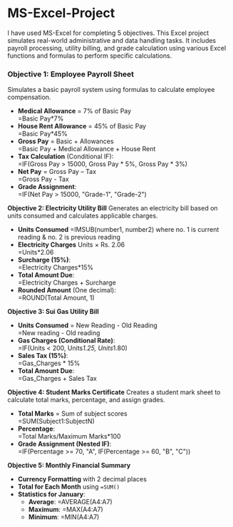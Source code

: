 # MS-Excel-Project
I have used MS-Excel for completing 5 objectives. This Excel project simulates real-world administrative and data handling tasks. It includes payroll processing, utility billing, and grade calculation using various Excel functions and formulas to perform specific calculations. 

### Objective 1: Employee Payroll Sheet
Simulates a basic payroll system using formulas to calculate employee compensation.
- **Medical Allowance** = 7% of Basic Pay  
=Basic Pay*7%
- **House Rent Allowance** = 45% of Basic Pay  
=Basic Pay*45%
- **Gross Pay** = Basic + Allowances  
=Basic Pay + Medical Allowance + House Rent
- **Tax Calculation** (Conditional IF):  
=IF(Gross Pay > 15000, Gross Pay * 5%, Gross Pay * 3%)
- **Net Pay** = Gross Pay – Tax  
=Gross Pay - Tax
- **Grade Assignment**:  
=IF(Net Pay > 15000, "Grade-1", "Grade-2")

**Objective 2: Electricity Utility Bill**
Generates an electricity bill based on units consumed and calculates applicable charges.
- **Units Consumed** 
=IMSUB(number1, number2) where no. 1 is current reading & no. 2 is previous reading
- **Electricity Charges** Units × Rs. 2.06  
=Units*2.06
- **Surcharge (15%)**:  
=Electricity Charges*15%
- **Total Amount Due**:  
=Electricity Charges + Surcharge
- **Rounded Amount** (One decimal):  
=ROUND(Total Amount, 1)

**Objective 3: Sui Gas Utility Bill**
- **Units Consumed** = New Reading - Old Reading  
=New reading - Old reading
- **Gas Charges (Conditional Rate)**:  
=IF(Units < 200, Units*1.25, Units*1.80)
- **Sales Tax (15%)**:  
=Gas_Charges * 15%
- **Total Amount Due**:  
=Gas_Charges + Sales Tax

**Objective 4: Student Marks Certificate**
Creates a student mark sheet to calculate total marks, percentage, and assign grades.
- **Total Marks** = Sum of subject scores  
=SUM(Subject1:SubjectN)
- **Percentage**:  
=Total Marks/Maximum Marks*100
- **Grade Assignment (Nested IF)**:  
=IF(Percentage >= 70, "A", IF(Percentage >= 60, "B", "C"))

**Objective 5: Monthly Financial Summary**
- **Currency Formatting** with 2 decimal places
- **Total for Each Month** using `=SUM()`
- **Statistics for January**:
  - **Average**: =AVERAGE(A4:A7)
  - **Maximum**: =MAX(A4:A7)
  - **Minimum**: =MIN(A4:A7)
